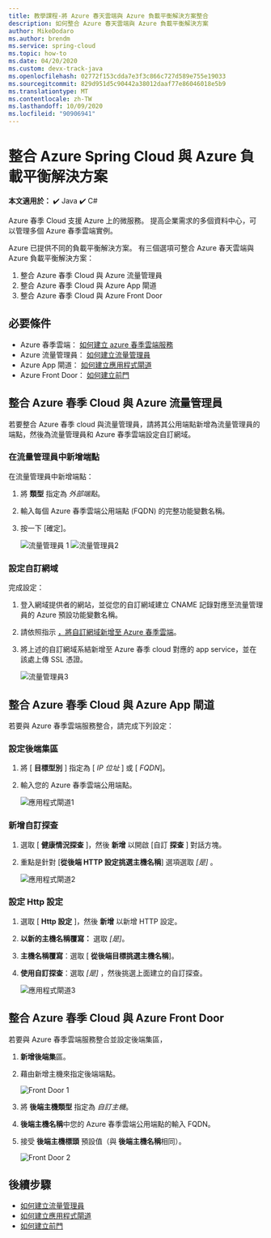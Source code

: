 ```yaml
---
title: 教學課程-將 Azure 春天雲端與 Azure 負載平衡解決方案整合
description: 如何整合 Azure 春天雲端與 Azure 負載平衡解決方案
author: MikeDodaro
ms.author: brendm
ms.service: spring-cloud
ms.topic: how-to
ms.date: 04/20/2020
ms.custom: devx-track-java
ms.openlocfilehash: 02772f153cdda7e3f3c866c727d589e755e19033
ms.sourcegitcommit: 829d951d5c90442a38012daaf77e86046018e5b9
ms.translationtype: MT
ms.contentlocale: zh-TW
ms.lasthandoff: 10/09/2020
ms.locfileid: "90906941"
---
```

# <a name="integrate-azure-spring-cloud-with-azure-load-balance-solutions"></a>整合 Azure Spring Cloud 與 Azure 負載平衡解決方案

**本文適用於：** ✔️ Java ✔️ C#

Azure 春季 Cloud 支援 Azure 上的微服務。  提高企業需求的多個資料中心，可以管理多個 Azure 春季雲端實例。

Azure 已提供不同的負載平衡解決方案。 有三個選項可整合 Azure 春天雲端與 Azure 負載平衡解決方案：

1.  整合 Azure 春季 Cloud 與 Azure 流量管理員
2.  整合 Azure 春季 Cloud 與 Azure App 閘道
3.  整合 Azure 春季 Cloud 與 Azure Front Door

## <a name="prerequisites"></a>必要條件

* Azure 春季雲端： [如何建立 azure 春季雲端服務](https://docs.microsoft.com/azure/spring-cloud/spring-cloud-quickstart)
* Azure 流量管理員： [如何建立流量管理員](https://docs.microsoft.com/azure/traffic-manager/quickstart-create-traffic-manager-profile/)
* Azure App 閘道： [如何建立應用程式閘道](https://docs.microsoft.com/azure/application-gateway/quick-create-portal)
* Azure Front Door： [如何建立前門](https://docs.microsoft.com/azure/frontdoor/quickstart-create-front-door)

## <a name="integrate-azure-spring-cloud-with-azure-traffic-manager"></a>整合 Azure 春季 Cloud 與 Azure 流量管理員

若要整合 Azure 春季 cloud 與流量管理員，請將其公用端點新增為流量管理員的端點，然後為流量管理員和 Azure 春季雲端設定自訂網域。

### <a name="add-endpoint-in-traffic-manager"></a>在流量管理員中新增端點
在流量管理員中新增端點：
1.  將 **類型** 指定為 *外部端點*。
1.  輸入每個 Azure 春季雲端公用端點 (FQDN) 的完整功能變數名稱。
1. 按一下 [確定]。

    ![流量管理員 1 ](media/spring-cloud-load-balancers/traffic-manager-1.png) ![ 流量管理員2](media/spring-cloud-load-balancers/traffic-manager-2.png)

### <a name="configure-custom-domain"></a>設定自訂網域
完成設定：
1.  登入網域提供者的網站，並從您的自訂網域建立 CNAME 記錄對應至流量管理員的 Azure 預設功能變數名稱。
1.  請依照指示 [，將自訂網域新增至 Azure 春季雲端](spring-cloud-tutorial-custom-domain.md)。
1. 將上述的自訂網域系結新增至 Azure 春季 cloud 對應的 app service，並在該處上傳 SSL 憑證。

    ![流量管理員3](media/spring-cloud-load-balancers/traffic-manager-3.png)

## <a name="integrate-azure-spring-cloud-with-azure-app-gateway"></a>整合 Azure 春季 Cloud 與 Azure App 閘道

若要與 Azure 春季雲端服務整合，請完成下列設定：

### <a name="configure-backend-pool"></a>設定後端集區
1. 將 [ **目標型別** ] 指定為 [ *IP 位址* ] 或 [ *FQDN*]。
1. 輸入您的 Azure 春季雲端公用端點。

    ![應用程式閘道1](media/spring-cloud-load-balancers/app-gateway-1.png)

### <a name="add-custom-probe"></a>新增自訂探查
1. 選取 [ **健康情況探查** ]，然後 **新增** 以開啟 [自訂 **探查** ] 對話方塊。 
1. 重點是針對 [**從後端 HTTP 設定挑選主機名稱**] 選項選取 *[是]* 。

    ![應用程式閘道2](media/spring-cloud-load-balancers/app-gateway-2.png)

### <a name="configure-http-setting"></a>設定 Http 設定
1.  選取 [ **Http 設定** ]，然後 **新增** 以新增 HTTP 設定。
1.  **以新的主機名稱覆寫：** 選取 *[是]*。
1.  **主機名稱覆寫**：選取 [ **從後端目標挑選主機名稱**]。
1.  **使用自訂探查**：選取 *[是]* ，然後挑選上面建立的自訂探查。

    ![應用程式閘道3](media/spring-cloud-load-balancers/app-gateway-3.png)

## <a name="integrate-azure-spring-cloud-with-azure-front-door"></a>整合 Azure 春季 Cloud 與 Azure Front Door

若要與 Azure 春季雲端服務整合並設定後端集區， 
1. **新增後端集**區。
1. 藉由新增主機來指定後端端點。

    ![Front Door 1](media/spring-cloud-load-balancers/front-door-1.png)

1.  將 **後端主機類型** 指定為 *自訂主機*。
1.  **後端主機名稱**中您的 Azure 春季雲端公用端點的輸入 FQDN。
1.  接受 **後端主機標頭** 預設值（與 **後端主機名稱**相同）。

    ![Front Door 2](media/spring-cloud-load-balancers/front-door-2.png)

## <a name="next-steps"></a>後續步驟
* [如何建立流量管理員](https://docs.microsoft.com/azure/traffic-manager/quickstart-create-traffic-manager-profile/)
* [如何建立應用程式閘道](https://docs.microsoft.com/azure/application-gateway/quick-create-portal)
* [如何建立前門](https://docs.microsoft.com/azure/frontdoor/quickstart-create-front-door)

